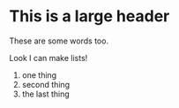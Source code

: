 # This is a large header

These are some words too.

Look I can make lists!
  1. one thing
  2. second thing
  3. the last thing
